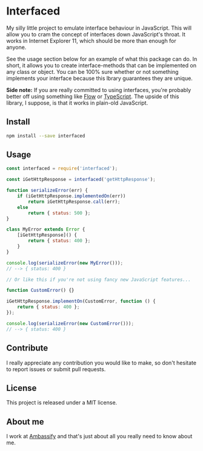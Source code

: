 # Interfaced

My silly little project to emulate interface behaviour in JavaScript. This will allow you to cram the concept of interfaces down JavaScript's throat. It works in Internet Explorer 11, which should be more than enough for anyone.

See the usage section below for an example of what this package can do. In short, it allows you to create interface-methods that can be implemented on any class or object. You can be 100% sure whether or not something implements your interface because this lbrary guarantees they are unique.

__Side note:__ If you are really committed to using interfaces, you're probably better off using something like [Flow](https://flow.org/) or [TypeScript](https://www.typescriptlang.org/). The upside of this library, I suppose, is that it works in plain-old JavaScript.

## Install

```bash
npm install --save interfaced
```

## Usage

```js
const interfaced = require('interfaced');

const iGetHttpResponse = interfaced('getHttpResponse');

function serializeError(err) {
    if (iGetHttpResponse.implementedOn(err))
        return iGetHttpResponse.call(err);
    else
        return { status: 500 };
}

class MyError extends Error {
    [iGetHttpResponse]() {
        return { status: 400 };
    }
}

console.log(serializeError(new MyError()));
// --> { status: 400 }

// Or like this if you're not using fancy new JavaScript features...

function CustomError() {}

iGetHttpResponse.implementOn(CustomError, function () {
    return { status: 400 };
});

console.log(serializeError(new CustomError()));
// --> { status: 400 }
```

## Contribute

I really appreciate any contribution you would like to make, so don't
hesitate to report issues or submit pull requests.

## License

This project is released under a MIT license.

## About me

I work at [Ambassify](https://www.ambassify.com) and that's just about all you really need to know about me.
